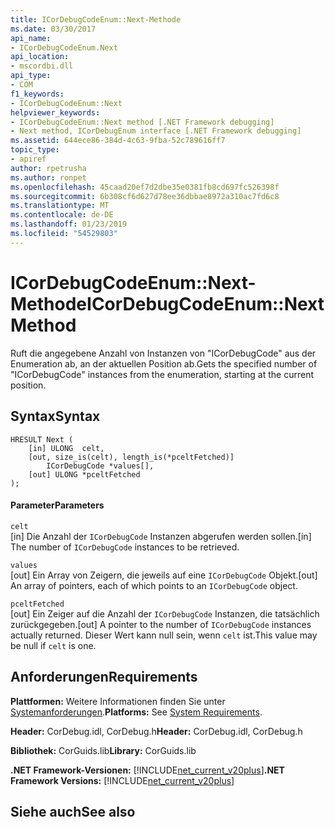 ```yaml
---
title: ICorDebugCodeEnum::Next-Methode
ms.date: 03/30/2017
api_name:
- ICorDebugCodeEnum.Next
api_location:
- mscordbi.dll
api_type:
- COM
f1_keywords:
- ICorDebugCodeEnum::Next
helpviewer_keywords:
- ICorDebugCodeEnum::Next method [.NET Framework debugging]
- Next method, ICorDebugEnum interface [.NET Framework debugging]
ms.assetid: 644ece86-384d-4c63-9fba-52c789616ff7
topic_type:
- apiref
author: rpetrusha
ms.author: ronpet
ms.openlocfilehash: 45caad20ef7d2dbe35e0381fb8cd697fc526398f
ms.sourcegitcommit: 6b308cf6d627d78ee36dbbae8972a310ac7fd6c8
ms.translationtype: MT
ms.contentlocale: de-DE
ms.lasthandoff: 01/23/2019
ms.locfileid: "54529803"
---
```

# <a name="icordebugcodeenumnext-method"></a><span data-ttu-id="480f4-102">ICorDebugCodeEnum::Next-Methode</span><span class="sxs-lookup"><span data-stu-id="480f4-102">ICorDebugCodeEnum::Next Method</span></span>
<span data-ttu-id="480f4-103">Ruft die angegebene Anzahl von Instanzen von "ICorDebugCode" aus der Enumeration ab, an der aktuellen Position ab.</span><span class="sxs-lookup"><span data-stu-id="480f4-103">Gets the specified number of "ICorDebugCode" instances from the enumeration, starting at the current position.</span></span>  
  
## <a name="syntax"></a><span data-ttu-id="480f4-104">Syntax</span><span class="sxs-lookup"><span data-stu-id="480f4-104">Syntax</span></span>  
  
```  
HRESULT Next (  
    [in] ULONG  celt,  
    [out, size_is(celt), length_is(*pceltFetched)]  
        ICorDebugCode *values[],  
    [out] ULONG *pceltFetched  
);  
```  
  
#### <a name="parameters"></a><span data-ttu-id="480f4-105">Parameter</span><span class="sxs-lookup"><span data-stu-id="480f4-105">Parameters</span></span>  
 `celt`  
 <span data-ttu-id="480f4-106">[in] Die Anzahl der `ICorDebugCode` Instanzen abgerufen werden sollen.</span><span class="sxs-lookup"><span data-stu-id="480f4-106">[in] The number of `ICorDebugCode` instances to be retrieved.</span></span>  
  
 `values`  
 <span data-ttu-id="480f4-107">[out] Ein Array von Zeigern, die jeweils auf eine `ICorDebugCode` Objekt.</span><span class="sxs-lookup"><span data-stu-id="480f4-107">[out] An array of pointers, each of which points to an `ICorDebugCode` object.</span></span>  
  
 `pceltFetched`  
 <span data-ttu-id="480f4-108">[out] Ein Zeiger auf die Anzahl der `ICorDebugCode` Instanzen, die tatsächlich zurückgegeben.</span><span class="sxs-lookup"><span data-stu-id="480f4-108">[out] A pointer to the number of `ICorDebugCode` instances actually returned.</span></span> <span data-ttu-id="480f4-109">Dieser Wert kann null sein, wenn `celt` ist.</span><span class="sxs-lookup"><span data-stu-id="480f4-109">This value may be null if `celt` is one.</span></span>  
  
## <a name="requirements"></a><span data-ttu-id="480f4-110">Anforderungen</span><span class="sxs-lookup"><span data-stu-id="480f4-110">Requirements</span></span>  
 <span data-ttu-id="480f4-111">**Plattformen:** Weitere Informationen finden Sie unter [Systemanforderungen](../../../../docs/framework/get-started/system-requirements.md).</span><span class="sxs-lookup"><span data-stu-id="480f4-111">**Platforms:** See [System Requirements](../../../../docs/framework/get-started/system-requirements.md).</span></span>  
  
 <span data-ttu-id="480f4-112">**Header:** CorDebug.idl, CorDebug.h</span><span class="sxs-lookup"><span data-stu-id="480f4-112">**Header:** CorDebug.idl, CorDebug.h</span></span>  
  
 <span data-ttu-id="480f4-113">**Bibliothek:** CorGuids.lib</span><span class="sxs-lookup"><span data-stu-id="480f4-113">**Library:** CorGuids.lib</span></span>  
  
 <span data-ttu-id="480f4-114">**.NET Framework-Versionen:** [!INCLUDE[net_current_v20plus](../../../../includes/net-current-v20plus-md.md)]</span><span class="sxs-lookup"><span data-stu-id="480f4-114">**.NET Framework Versions:** [!INCLUDE[net_current_v20plus](../../../../includes/net-current-v20plus-md.md)]</span></span>  
  
## <a name="see-also"></a><span data-ttu-id="480f4-115">Siehe auch</span><span class="sxs-lookup"><span data-stu-id="480f4-115">See also</span></span>


